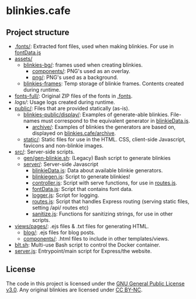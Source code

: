 # blinkies.cafe

## Project structure

- [.fonts/](.fonts/): Extracted font files, used when making blinkies. For use in [fontData.js](src/server/fontData.js)
- [assets/](assets/)
    - [blinkies-bg/](assets/blinkies-bg/): frames used when creating blinkies.
        - [components/](assets/blinkies-bg/components/): PNG's used as an overlay.
        - [png/](assets/blinkies-bg/png/): PNG's used as a background.
    - [blinkies-frames](assets/blinkies-frames/): Temp storage of blinkie frames. Contents created during runtime.
- [fonts-full/](fonts-full/): Original ZIP files of the fonts in [.fonts](.fonts/).
- *logs/*: Usage logs created during runtime.
- [public/](public/): Files that are provided statically (as-is).
    - [blinkies-public/display/](public/blinkies-public/display/): Examples of generate-able blinkies. File-names must correspond to the equivalent generator in [blinkieData.js](src/server/blinkieData.js).
      - [archive/](public/blinkies-public/display/archive/): Examples of blinkies the generators are based on, displayed on [blinkies.cafe/archive](https://blinkies.cafe/archive).
    - [static/](public/static/): Static files for use in the HTML. CSS, client-side Javascript, favicons and non-blinkie images.
- [src/](src/): Server-side scripts.
    - [gen/gen-blinkie.sh](src/gen/gen-blinkie.sh): (Legacy) Bash script to generate blinkies
    - [server/](src/server/): Server-side Javascript
        - [blinkieData.js](src/server/blinkieData.js): Data about available blinkie generators.
        - [blinkiegen.js](src/server/blinkiegen.js): Script to generate blinkies!
        - [controller.js](src/server/controller.js): Script with serve functions, for use in [routes.js](src/server/routes.js).
        - [fontData.js](src/server/fontData.js): Script that contains font data.
        - [logger.js](src/server/logger.js): Script for logging.
        - [routes.js](src/server/routes.js): Script that handles Express routing (serving static files, setting /api/ routes etc)
        - [sanitize.js](src/server/sanitize.js): Functions for sanitizing strings, for use in other scripts.
- [views/pages/](views/pages/): .ejs files & .txt files for generating HTML.
    - [blog/](views/pages/blog/): .ejs files for blog posts.
    - [components/](views/pages/components/): .html files to include in other templates/views.
- [blt.sh](blt.sh): Multi-use Bash script to control the Docker container.
- [server.js](server.js): Entrypoint/main script for Express/the website.


## License
The code in this project is licensed under the [GNU General Public License v3.0](license.txt). Any original blinkies are licensed under [CC BY-NC](https://creativecommons.org/licenses/by-nc/4.0/).
